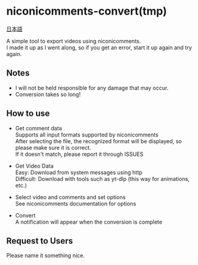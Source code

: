 # niconicomments-convert(tmp)
[日本語](https://github.com/xpadev-net/niconicomments-convert/blob/master/README.ja.md)


A simple tool to export videos using niconicomments.  
I made it up as I went along, so if you get an error, start it up again and try again.

## Notes
- I will not be held responsible for any damage that may occur.
- Conversion takes so long!

## How to use
- Get comment data  
  Supports all input formats supported by niconicomments  
  After selecting the file, the recognized format will be displayed, so please make sure it is correct.  
  If it doesn't match, please report it through ISSUES

- Get Video Data  
  Easy: Download from system messages using http  
  Difficult: Download with tools such as yt-dlp (this way for animations, etc.)

- Select video and comments and set options  
  See niconicomments documentation for options

- Convert  
  A notification will appear when the conversion is complete

## Request to Users
Please name it something nice.
